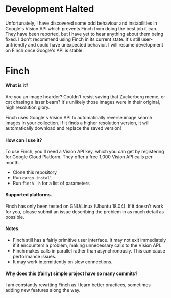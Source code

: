 # Development Halted
Unfortunately, I have discovered some odd behaviour and instabilities in Google's Vision API which prevents Finch from doing the best job it can. They have been reported, but I have yet to hear anything about them being fixed. I don't recommend using Finch in its current state. It's still user-unfriendly and could have unexpected behavior. I will resume development on Finch once Google's API is stable.

# Finch 

#### What is it?
Are you an image hoarder? Couldn't resist saving that Zuckerberg meme, or cat chasing a laser beam? It's unlikely those images were in their original, high resolution glory.

Finch uses Google's Vision API to automatically reverse image search images in your collection. If it finds a higher resolution version, it will automatically download and replace the saved version!

#### How can I use it?
To use Finch, you'll need a Vision API key, which you can get by registering for Google Cloud Platform. They offer a free 1,000 Vision API calls per month.

- Clone this repository
- Run `cargo install`
- Run `finch -h` for a list of parameters

#### Supported platforms.
Finch has only been tested on GNU/Linux (Ubuntu 18.04). If it doesn't work for you, please submit an issue describing the problem in as much detail as possible.

#### Notes.
- Finch still has a fairly primitive user interface. It may not exit immediately if it encounters a problem, making unnecessary calls to the Vision API. 
- Finch makes calls in parallel rather than asynchronously. This can cause performance issues.
- It may work intermittently on slow connections.

#### Why does this (fairly) simple project have so many commits?
I am constantly rewriting Finch as I learn better practices, sometimes adding new features along the way.